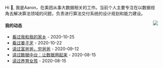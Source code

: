 Hi 👋, 我是Aaron，在美团从事大数据相关的工作。当前个人主要专注在以数据视角去解决算法领域的问题，负责进行算法交付系统的设计规划和能力建设。

<p >

<img align="right" src="https://github-readme-stats.vercel.app/api?username=aaronshan&show_icons=true&icon_color=805AD5&text_color=718096&bg_color=ffffff&hide_title=true" />

<p align="left">
     
#### 我的动态

<!-- douban starts -->
* <a href='http://movie.douban.com/subject/35051512/' target='_blank'>看过我和我的家乡</a> - 2020-10-25
* <a href='http://movie.douban.com/subject/25907124/' target='_blank'>看过姜子牙</a> - 2020-10-22
* <a href='https://book.douban.com/subject/1033778/' target='_blank'>读过富爸爸，穷爸爸</a> - 2020-09-12
* <a href='https://book.douban.com/subject/34907496/' target='_blank'>读过数据中台：让数据用起来</a> - 2020-08-15
* <a href='https://book.douban.com/subject/25919714/' target='_blank'>读过养育女孩</a> - 2020-08-15
<!-- douban ends -->

<!-- recent_releases starts -->

<!-- recent_releases ends -->
</p>

</p>
